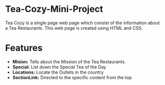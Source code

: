 # Tea-Cozy-Mini-Project
Tea Cozy is a single page web page which consist of the information about a Tea Restaurants. This web page is created using HTML and CSS.

# Features
- **Mision:** Tells about the Mission of the Tea Restaurants.
- **Special:** List down the Special Tea of the Day
- **Locations:** Locate the Outlets in the country
- **SectionLink:** Directed to the specific content from the top
